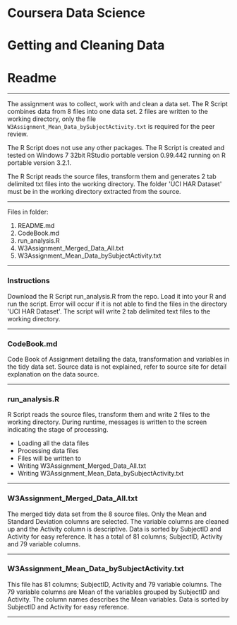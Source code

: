 # Coursera Data Science 
# Getting and Cleaning Data 

# Readme 
___
The assignment was to collect, work with and clean a data set. The R Script combines data from 8 files into one data set. 2 files are written to the working directory, only the file `W3Assignment_Mean_Data_bySubjectActivity.txt` is required for the peer review. 

The R Script does not use any other packages. The R Script is created and tested on Windows 7 32bit RStudio portable version 0.99.442 running on R portable version 3.2.1. 

The R Script reads the source files, transform them and generates 2 tab delimited txt files into the working directory. The folder 'UCI HAR Dataset' must be in the working directory extracted from the source. 

___
Files in folder:  
1. README.md  
2. CodeBook.md  
3. run_analysis.R  
4. W3Assignment_Merged_Data_All.txt  
5. W3Assignment_Mean_Data_bySubjectActivity.txt   

___
### Instructions
Download the R Script run_analysis.R from the repo. Load it into your R and run the script. Error will occur if it is not able to find the files in the directory 'UCI HAR Dataset'. The script will write 2 tab delimited text files to the working directory. 

___
### CodeBook.md 
Code Book of Assignment detailing the data, transformation and variables in the tidy data set. Source data is not explained, refer to source site for detail explanation on the data source.

___
### run_analysis.R 
R Script reads the source files, transform them and write 2 files to the working directory. During runtime, messages is written to the screen indicating the stage of processing. 

- Loading all the data files
- Processing data files
- Files will be written to <work dir>
- Writing W3Assignment_Merged_Data_All.txt
- Writing W3Assignment_Mean_Data_bySubjectActivity.txt

___
### W3Assignment_Merged_Data_All.txt

The merged tidy data set from the 8 source files. Only the Mean and Standard Deviation columns are selected. The variable columns are cleaned up and the Activity column is descriptive. Data is sorted by SubjectID and Activity for easy reference. It has a total of 81 columns; SubjectID, Activity and 79 variable columns. 

___
### W3Assignment_Mean_Data_bySubjectActivity.txt

This file has 81 columns; SubjectID, Activity and 79 variable columns. The 79 variable columns are Mean of the variables grouped by SubjectID and Activity. The column names describes the Mean variables. Data is sorted by SubjectID and Activity for easy reference. 

___